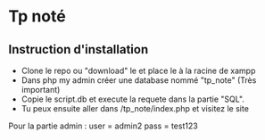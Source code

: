 # Tp noté

## Instruction d'installation

 - Clone le repo ou "download" le et place le à la racine de xampp
 - Dans php my admin créer une database nommé "tp_note" (Très important)
 - Copie le script.db et execute la requete dans la partie "SQL".
 - Tu peux ensuite aller dans /tp_note/index.php et visitez le site

Pour la partie admin : 
user = admin2
pass = test123